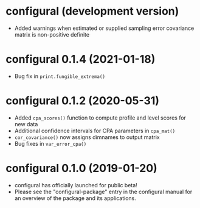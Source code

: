 # configural (development version)

- Added warnings when estimated or supplied sampling error covariance matrix is non-positive definite

# configural 0.1.4 (2021-01-18)

- Bug fix in `print.fungible_extrema()`

# configural 0.1.2 (2020-05-31)

- Added `cpa_scores()` function to compute profile and level scores for new data
- Additional confidence intervals for CPA parameters in `cpa_mat()`
- `cor_covariance()` now assigns dimnames to output matrix
- Bug fixes in `var_error_cpa()`

# configural 0.1.0 (2019-01-20)

- configural has officially launched for public beta!
- Please see the "configural-package" entry in the configural manual for an overview of the package and its applications.
